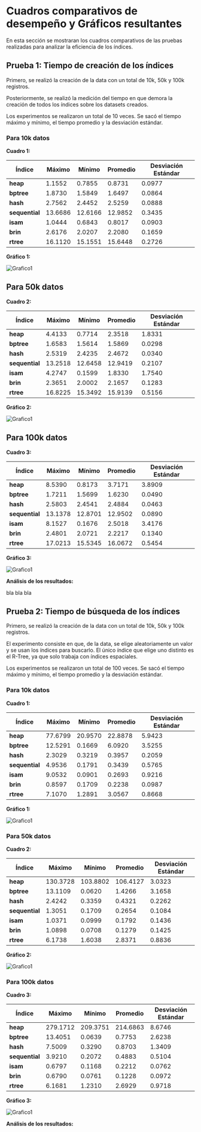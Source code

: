 # Cuadros comparativos de desempeño y Gráficos resultantes
En esta sección se mostraran los cuadros comparativos de las pruebas realizadas para analizar la eficiencia de los índices.

## Prueba 1: Tiempo de creación de los índices

Primero, se realizó la creación de la data con un total de 10k, 50k y 100k registros. 

Posteriormente, se realizó la medición del tiempo en que demora la creación de todos los índices sobre los datasets creados. 

Los experimentos se realizaron un total de 10 veces. Se sacó el tiempo máximo y mínimo, el tiempo promedio y la desviación estándar.

### Para 10k datos


**Cuadro 1:**


| Índice  | Máximo  | Mínimo  | Promedio | Desviación Estándar |
|--------------|---------|---------|----------|----------------------|
| **heap**     | 1.1552  | 0.7855  | 0.8731   | 0.0977               |
| **bptree**   | 1.8730  | 1.5849  | 1.6497   | 0.0864               |
| **hash**     | 2.7562  | 2.4452  | 2.5259   | 0.0888               |
| **sequential**| 13.6686 | 12.6166 | 12.9852  | 0.3435               |
| **isam**     | 1.0444  | 0.6843  | 0.8017   | 0.0903               |
| **brin**     | 2.6176  | 2.0207  | 2.2080   | 0.1659               |
| **rtree**    | 16.1120 | 15.1551 | 15.6448  | 0.2726               |



**Gráfico 1:**

![Grafico1](10k_creacion.png)


## Para 50k datos

**Cuadro 2:**



| Índice   | Máximo  | Mínimo  | Promedio | Desviación Estándar |
|--------------|---------|---------|----------|----------------------|
| **heap**     | 4.4133  | 0.7714  | 2.3518   | 1.8331               |
| **bptree**   | 1.6583  | 1.5614  | 1.5869   | 0.0298               |
| **hash**     | 2.5319  | 2.4235  | 2.4672   | 0.0340               |
| **sequential**| 13.2518 | 12.6458 | 12.9419  | 0.2107               |
| **isam**     | 4.2747  | 0.1599  | 1.8330   | 1.7540               |
| **brin**     | 2.3651  | 2.0002  | 2.1657   | 0.1283               |
| **rtree**    | 16.8225 | 15.3492 | 15.9139  | 0.5156               |



**Gráfico 2:**

![Grafico1](50k_creacion.png)

## Para 100k datos

**Cuadro 3:**


| Índice   | Máximo  | Mínimo  | Promedio | Desviación Estándar |
|--------------|---------|---------|----------|----------------------|
| **heap**     | 8.5390  | 0.8173  | 3.7171   | 3.8909               |
| **bptree**   | 1.7211  | 1.5699  | 1.6230   | 0.0490               |
| **hash**     | 2.5803  | 2.4541  | 2.4884   | 0.0463               |
| **sequential**| 13.1378 | 12.8701 | 12.9502  | 0.0890               |
| **isam**     | 8.1527  | 0.1676  | 2.5018   | 3.4176               |
| **brin**     | 2.4801  | 2.0721  | 2.2217   | 0.1340               |
| **rtree**    | 17.0213 | 15.5345 | 16.0672  | 0.5454               |


**Gráfico 3:**

![Grafico1](100k_creacion.png)

**Análisis de los resultados:**

bla bla bla

## Prueba 2: Tiempo de búsqueda de los índices

Primero, se realizó la creación de la data con un total de 10k, 50k y 100k registros. 

El experimento consiste en que, de la data, se elige aleatoriamente un valor y se usan los índices para buscarlo. El único índice que elige uno distinto es el R-Tree, ya que solo trabaja con índices espaciales.

Los experimentos se realizaron un total de 100 veces. Se sacó el tiempo máximo y mínimo, el tiempo promedio y la desviación estándar.


### Para 10k datos

**Cuadro 1:**


| Índice   | Máximo  | Mínimo  | Promedio | Desviación Estándar |
|--------------|---------|---------|----------|----------------------|
| **heap**     | 77.6799 | 20.9570 | 22.8878  | 5.9423               |
| **bptree**   | 12.5291 | 0.1669  | 6.0920   | 3.5255               |
| **hash**     | 2.3029  | 0.3219  | 0.3957   | 0.2059               |
| **sequential**| 4.9536 | 0.1791  | 0.3439   | 0.5765               |
| **isam**     | 9.0532  | 0.0901  | 0.2693   | 0.9216               |
| **brin**     | 0.8597  | 0.1709  | 0.2238   | 0.0987               |
| **rtree**    | 7.1070  | 1.2891  | 3.0567   | 0.8668               |


**Gráfico 1:**

![Grafico1](10k_search.png)


### Para 50k datos

**Cuadro 2:**


| Índice   | Máximo   | Mínimo  | Promedio | Desviación Estándar |
|--------------|----------|---------|----------|----------------------|
| **heap**     | 130.3728 | 103.8802| 106.4127 | 3.0323               |
| **bptree**   | 13.1109  | 0.0620  | 1.4266   | 3.1658               |
| **hash**     | 2.4242   | 0.3359  | 0.4321   | 0.2262               |
| **sequential**| 1.3051  | 0.1709  | 0.2654   | 0.1084               |
| **isam**     | 1.0371   | 0.0999  | 0.1792   | 0.1436               |
| **brin**     | 1.0898   | 0.0708  | 0.1279   | 0.1425               |
| **rtree**    | 6.1738   | 1.6038  | 2.8371   | 0.8836               |


**Gráfico 2:**

![Grafico1](50k_search.png)

### Para 100k datos

**Cuadro 3:**


| Índice   | Máximo   | Mínimo  | Promedio | Desviación Estándar |
|--------------|----------|---------|----------|----------------------|
| **heap**     | 279.1712 | 209.3751| 214.6863 | 8.6746               |
| **bptree**   | 13.4051  | 0.0639  | 0.7753   | 2.6238               |
| **hash**     | 7.5009   | 0.3290  | 0.8703   | 1.3409               |
| **sequential**| 3.9210  | 0.2072  | 0.4883   | 0.5104               |
| **isam**     | 0.6797   | 0.1168  | 0.2212   | 0.0762               |
| **brin**     | 0.6790   | 0.0761  | 0.1228   | 0.0972               |
| **rtree**    | 6.1681   | 1.2310  | 2.6929   | 0.9718               |



**Gráfico 3:**

![Grafico1](100k_search.png)


**Análisis de los resultados:**
